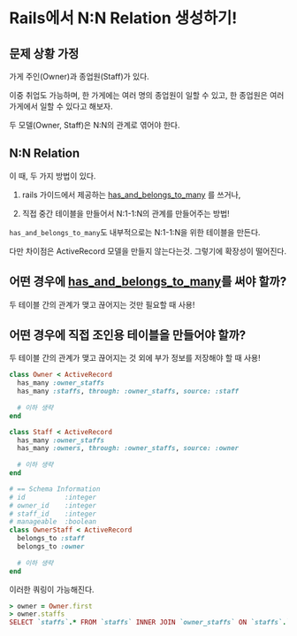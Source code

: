 # Rails에서 N:N Relation 생성하기!

## 문제 상황 가정
가게 주인(Owner)과 종업원(Staff)가 있다. 

이중 취업도 가능하며, 한 가게에는 여러 명의 종업원이 일할 수 있고, 한 종업원은 여러 가게에서 일할 수 있다고 해보자.

두 모델(Owner, Staff)은 N:N의 관계로 엮어야 한다.

## N:N Relation
이 때, 두 가지 방법이 있다.

1. rails 가이드에서 제공하는 [has_and_belongs_to_many](https://guides.rubyonrails.org/association_basics.html#the-has-and-belongs-to-many-association) 를 쓰거나, 

2. 직접 중간 테이블을 만들어서 N:1-1:N의 관계를 만들어주는 방법!

`has_and_belongs_to_many`도 내부적으로는 N:1-1:N을 위한 테이블을 만든다. 

다만 차이점은 ActiveRecord 모델을 만들지 않는다는것. 그렇기에 확장성이 떨어진다.

## 어떤 경우에 [has_and_belongs_to_many](https://guides.rubyonrails.org/association_basics.html#the-has-and-belongs-to-many-association)를 써야 할까?
두 테이블 간의 관계가 맺고 끊어지는 것만 필요할 때 사용!

## 어떤 경우에 직접 조인용 테이블을 만들어야 할까?
두 테이블 간의 관계가 맺고 끊어지는 것 외에 부가 정보를 저장해야 할 때 사용!

```ruby
class Owner < ActiveRecord
  has_many :owner_staffs
  has_many :staffs, through: :owner_staffs, source: :staff
  
  # 이하 생략
end

class Staff < ActiveRecord
  has_many :owner_staffs
  has_many :owners, through: :owner_staffs, source: :owner
  
  # 이하 생략
end

# == Schema Information
# id          :integer
# owner_id    :integer
# staff_id    :integer
# manageable  :boolean
class OwnerStaff < ActiveRecord
  belongs_to :staff
  belongs_to :owner
  
  # 이하 생략  
end
```

이러한 쿼링이 가능해진다.
```ruby
> owner = Owner.first
> owner.staffs
SELECT `staffs`.* FROM `staffs` INNER JOIN `owner_staffs` ON `staffs`.`id` = `owner_staffs`.`staff_id` WHERE `owner_staffs`.`owner_id` = 1
```

